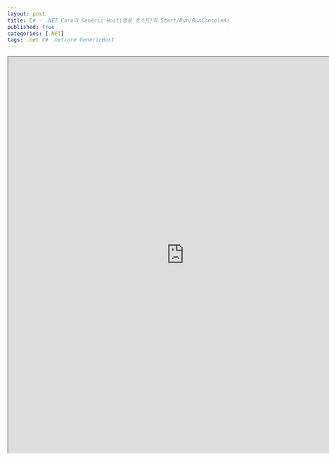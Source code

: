 ```yaml
---
layout: post
title: C# - .NET Core의 Generic Host(범용 호스트)의 Start/Run/RunConsoleAsync 차이
published: true
categories: [.NET]
tags: .net c# .netcore GenericHost
---  
```

<iframe width="800" height="900" src="https://docs.google.com/document/d/e/2PACX-1vRFvs5DGR2LnRmAWtgDAUCQu_QvRXvgrcn8bTBDAKbelLMhIBOdk3vkCJSOUKsR7spLS6344fe5Ockx/pub?embedded=true"></iframe>    
   